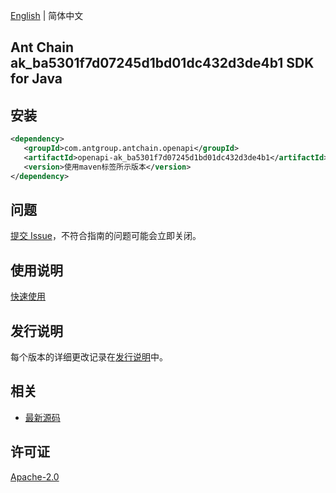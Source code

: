 [English](README.md) | 简体中文

## Ant Chain ak_ba5301f7d07245d1bd01dc432d3de4b1 SDK for Java

## 安装

```xml
<dependency>
   <groupId>com.antgroup.antchain.openapi</groupId>
   <artifactId>openapi-ak_ba5301f7d07245d1bd01dc432d3de4b1</artifactId>
   <version>使用maven标签所示版本</version>
</dependency>
```

## 问题

[提交 Issue](https://github.com/alipay/antchain-openapi-prod-sdk/issues/new)，不符合指南的问题可能会立即关闭。

## 使用说明

[快速使用](https://github.com/alipay/antchain-openapi-prod-sdk)

## 发行说明

每个版本的详细更改记录在[发行说明](./ChangeLog.txt)中。

## 相关

- [最新源码](https://github.com/alipay/antchain-openapi-prod-sdk/)

## 许可证

[Apache-2.0](http://www.apache.org/licenses/LICENSE-2.0)
